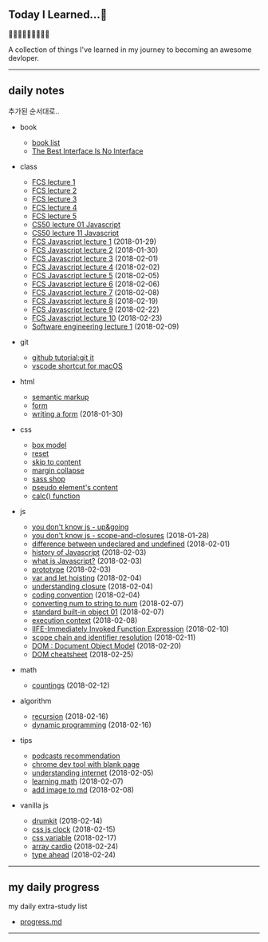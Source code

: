 ## Today I Learned...🌚 

🙂🤗🤔🙂🤗🤔🙂🤗🤔

A collection of things I've learned in my journey to becoming an awesome devloper.



---

## daily notes 
추가된 순서대로..

- book
  - [book list](./book/book-list.md) 
  - [The Best Interface Is No Interface](./book/the-best-interface-is-no-interface.md) 
- class
  - [FCS lecture 1](./class/lecture01.md) 
  - [FCS lecture 2](./class/lecture02.md) 
  - [FCS lecture 3](./class/lecture03.md) 
  - [FCS lecture 4](./class/lecture04.md) 
  - [FCS lecture 5](./class/lecture05.md) 
  - [CS50 lecture 01 Javascript](./class/cs50-lecture01.md)
  - [CS50 lecture 11 Javascript](./class/cs50-lecture11.md)
  - [FCS Javascript lecture 1](./class/js-lecture01.md) (2018-01-29)
  - [FCS Javascript lecture 2](./class/js-lecture02.md) (2018-01-30)
  - [FCS Javascript lecture 3](./class/js-lecture03.md) (2018-02-01)
  - [FCS Javascript lecture 4](./class/js-lecture04.md) (2018-02-02)
  - [FCS Javascript lecture 5](./class/js-lecture05.md) (2018-02-05)
  - [FCS Javascript lecture 6](./class/js-lecture06.md) (2018-02-06)
  - [FCS Javascript lecture 7](./class/js-lecture07.md) (2018-02-08)
  - [FCS Javascript lecture 8](./class/js-lecture08.md) (2018-02-19)
  - [FCS Javascript lecture 9](./class/js-lecture08.md) (2018-02-22)
  - [FCS Javascript lecture 10](./class/js-lecture08.md) (2018-02-23)
  - [Software engineering lecture 1](./class/se-lecture01.md) (2018-02-09)

- git
  - [github tutorial:git it](./git-and-editors/git-it-tutorial.md) 
  - [vscode shortcut for macOS](./git-and-editors/vscode-shorcuts.md)
  
- html
  - [semantic markup](./html/semantic-markups.md) 
  - [form](./html/form.md) 
  - [writing a form](./html/writing-a-form.md) (2018-01-30)

- css
  - [box model](./css/box-model.md)
  - [reset](./css/reset.md)
  - [skip to content](./css/skip-to-content.md)
  - [margin collapse](./css/margin-collapse.md)
  - [sass shop](./css/sass-shop.md)
  - [pseudo element's content](./css/pseudo-content.md)
  - [calc() function](./css/calc.md) 

- js
  - [you don't know js - up&going](./js/ydkjs-up-and-going.md)
  - [you don't know js - scope-and-closures](./js/ydkjs-scope-and-closures.md) (2018-01-28)
  - [difference between undeclared and undefined](./js/undeclared-and-undefined.md) (2018-02-01)
  - [history of Javascript](./js/history-of-js.md) (2018-02-03)
  - [what is Javascript?](./js/what-is-js.md) (2018-02-03)
  - [prototype](./js/prototype.md) (2018-02-03)
  - [var and let hoisting](./js/hoisting.md) (2018-02-04)
  - [understanding closure](./js/understanding-closure.md) (2018-02-04)
  - [coding convention](./js/coding-convention.md) (2018-02-04)
  - [converting num to string to num](./js/num-to-str-to-num.md) (2018-02-07)
  - [standard built-in object 01](./js/standard-built-in-object.md) (2018-02-07)
  - [execution context](./js/execution-context.md) (2018-02-08)
  - [IIFE-Immediately Invoked Function Expression](./js/iife.md) (2018-02-10)
  - [scope chain and identifier resolution](./js/scope.md) (2018-02-11)
  - [DOM : Document Object Model](./js/dom.md) (2018-02-20)
  - [DOM cheatsheet](./js/dom-cheatsheet.md) (2018-02-25)

- math
  - [countings](./math/countings.md) (2018-02-12)

- algorithm
  - [recursion](./algorithm/recursion.md) (2018-02-16)
  - [dynamic programming](./algorithm/dynamic-programming.md) (2018-02-16)

- tips
  - [podcasts recommendation](./tips/favorite-podcasts.md)
  - [chrome dev tool with blank page](./tips/chrome-blank.md) 
  - [understanding internet](./tips/understanding-internet.md) (2018-02-05)
  - [learning math](./tips/learning-math.md) (2018-02-07)
  - [add image to md](./tips/add-image-md.md) (2018-02-08)

- vanilla js
  - [drumkit](https://yogicat.github.io/JavaScript30/01-drumkit/) (2018-02-14)
  - [css js clock](https://yogicat.github.io/JavaScript30/02-clock/) (2018-02-15)
  - [css variable](https://yogicat.github.io/JavaScript30/03-css/) (2018-02-17)
  - [array cardio](https://yogicat.github.io/JavaScript30/04-array/) (2018-02-24)
  - [type ahead](https://yogicat.github.io/JavaScript30/06-typeAhead/) (2018-02-24)

---

## my daily progress 
my daily extra-study list
- [progress.md](./progress.md)


---